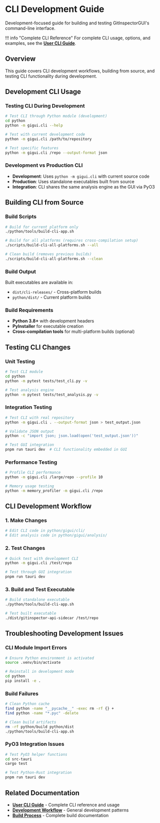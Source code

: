 # CLI Development Guide

Development-focused guide for building and testing GitInspectorGUI's command-line interface.

!!! info "Complete CLI Reference"
For complete CLI usage, options, and examples, see the **[User CLI Guide](../user-docs/cli.md)**.

## Overview

This guide covers CLI development workflows, building from source, and testing CLI functionality during development.

## Development CLI Usage

### Testing CLI During Development

```bash
# Test CLI through Python module (development)
cd python
python -m gigui.cli --help

# Test with current development code
python -m gigui.cli /path/to/repository

# Test specific features
python -m gigui.cli /repo --output-format json
```

### Development vs Production CLI

- **Development**: Uses `python -m gigui.cli` with current source code
- **Production**: Uses standalone executables built from source
- **Integration**: CLI shares the same analysis engine as the GUI via PyO3

## Building CLI from Source

### Build Scripts

```bash
# Build for current platform only
./python/tools/build-cli-app.sh

# Build for all platforms (requires cross-compilation setup)
./scripts/build-cli-all-platforms.sh --all

# Clean build (removes previous builds)
./scripts/build-cli-all-platforms.sh --clean
```

### Build Output

Built executables are available in:

- `dist/cli-releases/` - Cross-platform builds
- `python/dist/` - Current platform builds

### Build Requirements

- **Python 3.8+** with development headers
- **PyInstaller** for executable creation
- **Cross-compilation tools** for multi-platform builds (optional)

## Testing CLI Changes

### Unit Testing

```bash
# Test CLI module
cd python
python -m pytest tests/test_cli.py -v

# Test analysis engine
python -m pytest tests/test_analysis.py -v
```

### Integration Testing

```bash
# Test CLI with real repository
python -m gigui.cli . --output-format json > test_output.json

# Validate JSON output
python -c "import json; json.load(open('test_output.json'))"

# Test GUI integration
pnpm run tauri dev  # CLI functionality embedded in GUI
```

### Performance Testing

```bash
# Profile CLI performance
python -m gigui.cli /large/repo --profile 10

# Memory usage testing
python -m memory_profiler -m gigui.cli /repo
```

## CLI Development Workflow

### 1. Make Changes

```bash
# Edit CLI code in python/gigui/cli/
# Edit analysis code in python/gigui/analysis/
```

### 2. Test Changes

```bash
# Quick test with development CLI
python -m gigui.cli /test/repo

# Test through GUI integration
pnpm run tauri dev
```

### 3. Build and Test Executable

```bash
# Build standalone executable
./python/tools/build-cli-app.sh

# Test built executable
./dist/gitinspector-api-sidecar /test/repo
```

## Troubleshooting Development Issues

### CLI Module Import Errors

```bash
# Ensure Python environment is activated
source .venv/bin/activate

# Reinstall in development mode
cd python
pip install -e .
```

### Build Failures

```bash
# Clean Python cache
find python -name "__pycache__" -exec rm -rf {} +
find python -name "*.pyc" -delete

# Clean build artifacts
rm -rf python/build python/dist
./python/tools/build-cli-app.sh
```

### PyO3 Integration Issues

```bash
# Test PyO3 helper functions
cd src-tauri
cargo test

# Test Python-Rust integration
pnpm run tauri dev
```

## Related Documentation

- **[User CLI Guide](../user-docs/cli.md)** - Complete CLI reference and usage
- **[Development Workflow](../development/development-workflow.md)** - General development patterns
- **[Build Process](../development/build-process.md)** - Complete build documentation
